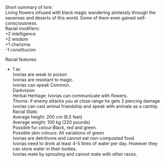 Short summary of lore:  
Living flowers infused with black magic wandering aimlessly through the savannas and deserts of this world. Some of them even gained self-consciousness.  
Racial modifiers:  
+2 intelligence  
+2 wisdom  
+1 charizma  
-1 constitucion  
  
Racial features:  
- 1 ac  
Ivorias are weak to poison  
Ivorias are resistant to magic.  
Ivorias can speak Common.  
Darkvision  
Herbal Heritage: Ivorias can communicate with flowers.  
Thorns: if enemy attacks you at close range he gets 2 piercing damage  
Ivorias can cast animal friendship and speak with animals as a cantrip.  
Racial Stats:  
Average height: 200 cm (6.5 feet)  
Average weight: 100 kg (220 pounds)  
Possible fur colour:Black, red and green.  
Possible skin colours: All variations of green  
Ivorias are detritivore and cannot eat non-composted food.  
Ivorias need to drink at least 4-5 litres of water per day. However they can store water in their bodies.  
Ivorias mate by sprouting and cannot mate with other races.